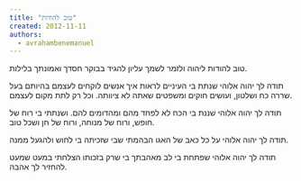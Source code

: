 ```yaml
---
title: "טוב להודות"
created: 2012-11-11
authors: 
  - avrahambenemanuel
---
```


טוב להודות ליהוה ולזמר לשמך עליון להגיד בבוקר חסדך ואמונתך בלילות.

תודה לך יהוה אלוהי שנתת בי העיניים לראות איך אנשים לוקחים לעצמם בהיותם בעל שררה כח ושלטון, ועושים חוקים ומשפטים שאתה לא ציוותה. וכל רק לתת מקום לעצמם.

תודה לך יהוה אלוהי שננת בי הכח לא לפחד מהם ומהדומים להם. ושנתתי בי רוח של חופש, ורוח של מנוחה, ורוח של חן ושכל טוב.

תודה לך יהוה אלוהי על כל כאב של האגו הבהמתי שבי שזכיתה בי לחוש ולהגעל ממנה.

תודה לך יהוה אלוהי שפתחת בי לב מאהבתך בי שרק בזכותו הצלחתי במעט שמעט להחזיר לך אהבה.
